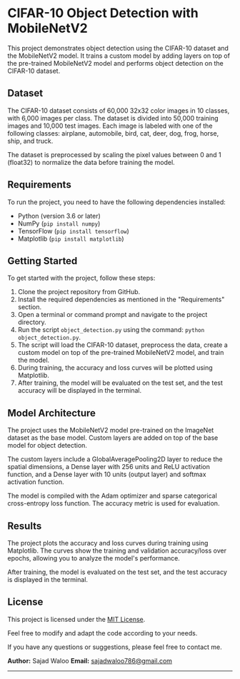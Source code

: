 # CIFAR-10 Object Detection with MobileNetV2

This project demonstrates object detection using the CIFAR-10 dataset and the MobileNetV2 model. It trains a custom model by adding layers on top of the pre-trained MobileNetV2 model and performs object detection on the CIFAR-10 dataset.

## Dataset

The CIFAR-10 dataset consists of 60,000 32x32 color images in 10 classes, with 6,000 images per class. The dataset is divided into 50,000 training images and 10,000 test images. Each image is labeled with one of the following classes: airplane, automobile, bird, cat, deer, dog, frog, horse, ship, and truck.

The dataset is preprocessed by scaling the pixel values between 0 and 1 (float32) to normalize the data before training the model.

## Requirements

To run the project, you need to have the following dependencies installed:

- Python (version 3.6 or later)
- NumPy (```pip install numpy```)
- TensorFlow (```pip install tensorflow```)
- Matplotlib (```pip install matplotlib```)

## Getting Started

To get started with the project, follow these steps:

1. Clone the project repository from GitHub.
2. Install the required dependencies as mentioned in the "Requirements" section.
3. Open a terminal or command prompt and navigate to the project directory.
4. Run the script `object_detection.py` using the command: `python object_detection.py`.
5. The script will load the CIFAR-10 dataset, preprocess the data, create a custom model on top of the pre-trained MobileNetV2 model, and train the model.
6. During training, the accuracy and loss curves will be plotted using Matplotlib.
7. After training, the model will be evaluated on the test set, and the test accuracy will be displayed in the terminal.

## Model Architecture

The project uses the MobileNetV2 model pre-trained on the ImageNet dataset as the base model. Custom layers are added on top of the base model for object detection.

The custom layers include a GlobalAveragePooling2D layer to reduce the spatial dimensions, a Dense layer with 256 units and ReLU activation function, and a Dense layer with 10 units (output layer) and softmax activation function.

The model is compiled with the Adam optimizer and sparse categorical cross-entropy loss function. The accuracy metric is used for evaluation.

## Results

The project plots the accuracy and loss curves during training using Matplotlib. The curves show the training and validation accuracy/loss over epochs, allowing you to analyze the model's performance.

After training, the model is evaluated on the test set, and the test accuracy is displayed in the terminal.

## License

This project is licensed under the [MIT License](LICENSE).

Feel free to modify and adapt the code according to your needs.

If you have any questions or suggestions, please feel free to contact me.

**Author:** Sajad Waloo
**Email:** sajadwaloo786@gmail.com

---
